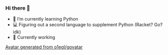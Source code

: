 ### Hi there 👋

* 🌱 I’m currently learning Python
* 💻 Figuring out a second language to supplement Python (Racket? Go? idk)
* 🥼 Currently working

[Avatar generated from o1egl/govatar](https://github.com/o1egl/govatar)

<!--
**oliverchen415/oliverchen415** is a ✨ _special_ ✨ repository because its `README.md` (this file) appears on your GitHub profile.

Here are some ideas to get you started:

- 🔭 I’m currently working on ...
- 🌱 I’m currently learning ...
- 👯 I’m looking to collaborate on ...
- 🤔 I’m looking for help with ...
- 💬 Ask me about ...
- 📫 How to reach me: ...
- 😄 Pronouns: ...
- ⚡ Fun fact: ...
-->
